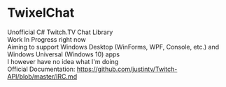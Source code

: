 # TwixelChat
Unofficial C# Twitch.TV Chat Library  
Work In Progress right now  
Aiming to support Windows Desktop (WinForms, WPF, Console, etc.) and Windows Universal (Windows 10) apps  
I however have no idea what I'm doing  
Official Documentation: https://github.com/justintv/Twitch-API/blob/master/IRC.md  
